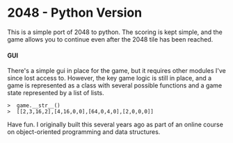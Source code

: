 
# 2048 - Python Version

This is a simple port of 2048 to python. The scoring is kept simple, and the game allows you to continue even after the 2048 tile has been reached.

#### GUI
There's a simple gui in place for the game, but it requires other modules I've since lost access to. However, the key game logic is still in place, and a game is represented as a class with several possible functions and a game state represented by a list of lists.

```
>  game.__str__()
>  [[2,3,16,2],[4,16,0,0],[64,0,4,0],[2,0,0,0]]

```

Have fun. I originally built this several years ago as part of an online course on object-oriented programming and data structures.

